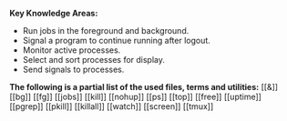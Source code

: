 **Key Knowledge Areas:**

- Run jobs in the foreground and background.
- Signal a program to continue running after logout.
- Monitor active processes.
- Select and sort processes for display.
- Send signals to processes.

**The following is a partial list of the used files, terms and utilities:**
[[&]]
[[bg]]
[[fg]]
[[jobs]]
[[kill]]
[[nohup]]
[[ps]]
[[top]]
[[free]]
[[uptime]]
[[pgrep]]
[[pkill]]
[[killall]]
[[watch]]
[[screen]]
[[tmux]]